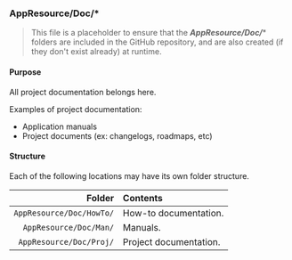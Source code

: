 ﻿### AppResource/Doc/*
> This file is a placeholder to ensure that the ***AppResource/Doc/**** folders are included in the GitHub repository, and are also
created (if they don't exist already) at runtime.

#### Purpose
All project documentation belongs here.

Examples of project documentation:
* Application manuals
* Project documents (ex: changelogs, roadmaps, etc)

#### Structure
Each of the following locations may have its own folder structure.

| Folder                   | Contents               |
|-------------------------:|:-----------------------|
| `AppResource/Doc/HowTo/` | How-to documentation.  |
| `AppResource/Doc/Man/`   | Manuals.               |
| `AppResource/Doc/Proj/`  | Project documentation. |